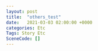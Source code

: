 ```yaml
---
layout: post
title:  "others_test"
date:   2021-03-03 02:00:00 +0000
categories: Etc
Tags: Story Etc
SceneCode: []
---
```

